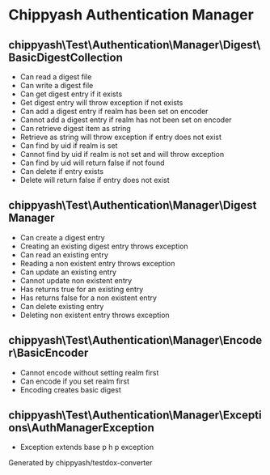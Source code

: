 # Chippyash Authentication Manager

## chippyash\Test\Authentication\Manager\Digest\BasicDigestCollection

*  Can read a digest file
*  Can write a digest file
*  Can get digest entry if it exists
*  Get digest entry will throw exception if not exists
*  Can add a digest entry if realm has been set on encoder
*  Cannot add a digest entry if realm has not been set on encoder
*  Can retrieve digest item as string
*  Retrieve as string will throw exception if entry does not exist
*  Can find by uid if realm is set
*  Cannot find by uid if realm is not set and will throw exception
*  Can find by uid will return false if not found
*  Can delete if entry exists
*  Delete will return false if entry does not exist

## chippyash\Test\Authentication\Manager\DigestManager

*  Can create a digest entry
*  Creating an existing digest entry throws exception
*  Can read an existing entry
*  Reading a non existent entry throws exception
*  Can update an existing entry
*  Cannot update non existent entry
*  Has returns true for an existing entry
*  Has returns false for a non existent entry
*  Can delete existing entry
*  Deleting non existent entry throws exception

## chippyash\Test\Authentication\Manager\Encoder\BasicEncoder

*  Cannot encode without setting realm first
*  Can encode if you set realm first
*  Encoding creates basic digest

## chippyash\Test\Authentication\Manager\Exceptions\AuthManagerException

*  Exception extends base p h p exception


Generated by chippyash/testdox-converter